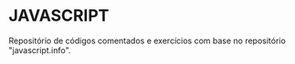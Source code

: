# JAVASCRIPT
Repositório de códigos comentados e exercícios com base no repositório "javascript.info".
